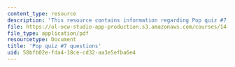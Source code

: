 ```yaml
---
content_type: resource
description: 'This resource contains information regarding Pop quiz #7 questions'
file: https://ol-ocw-studio-app-production.s3.amazonaws.com/courses/14-73-the-challenge-of-world-poverty-spring-2011/58bfb02efda418cecd32aa3e5efba6e4_MIT14_73S11_quiz7_quest.pdf
file_type: application/pdf
resourcetype: Document
title: 'Pop quiz #7 questions'
uid: 58bfb02e-fda4-18ce-cd32-aa3e5efba6e4
---
```

